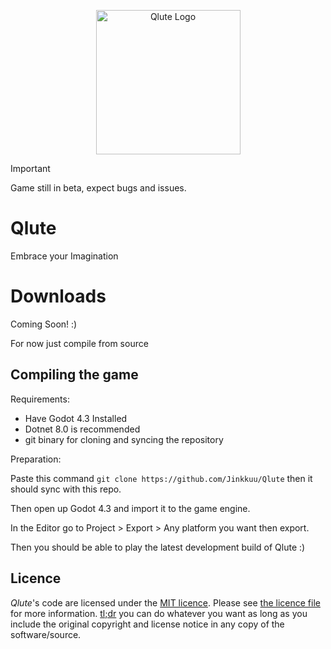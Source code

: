 <p align="center">
  <img width="231" alt="Qlute Logo" src="https://github.com/Jinkkuu/Qlute/blob/master/Skin/System/mainmenulogo.png?raw=true">
</p>

> [!IMPORTANT]
> Game still in beta, expect bugs and issues.

# Qlute
Embrace your Imagination


# Downloads

Coming Soon! :)

For now just compile from source

## Compiling the game
Requirements:
- Have Godot 4.3 Installed
- Dotnet 8.0 is recommended
- git binary for cloning and syncing the repository

Preparation:

Paste this command  ```git clone https://github.com/Jinkkuu/Qlute``` then it should sync with this repo.

Then open up Godot 4.3 and import it to the game engine.

In the Editor go to Project > Export > Any platform you want then export.

Then you should be able to play the latest development build of Qlute :)

## Licence

*Qlute*'s code are licensed under the [MIT licence](https://opensource.org/licenses/MIT). Please see [the licence file](LICENCE) for more information. [tl;dr](https://tldrlegal.com/license/mit-license) you can do whatever you want as long as you include the original copyright and license notice in any copy of the software/source.
